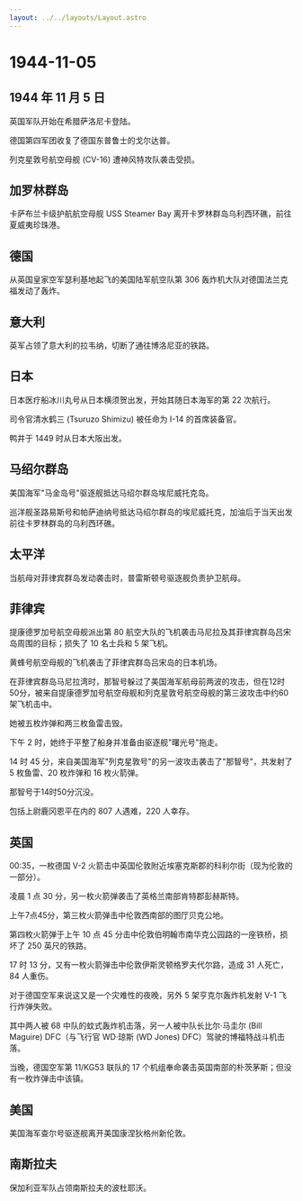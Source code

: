 ```yaml
---
layout: ../../layouts/Layout.astro
---
```


# 1944-11-05

## 1944 年 11 月 5 日

英国军队开始在希腊萨洛尼卡登陆。

德国第四军团收复了德国东普鲁士的戈尔达普。

列克星敦号航空母舰 (CV-16) 遭神风特攻队袭击受损。

## 加罗林群岛

卡萨布兰卡级护航航空母舰 USS Steamer Bay
离开卡罗林群岛乌利西环礁，前往夏威夷珍珠港。

## 德国

从英国皇家空军瑟利基地起飞的美国陆军航空队第 306
轰炸机大队对德国法兰克福发动了轰炸。

## 意大利

英军占领了意大利的拉韦纳，切断了通往博洛尼亚的铁路。

## 日本

日本医疗船冰川丸号从日本横须贺出发，开始其随日本海军的第 22 次航行。

司令官清水鹤三 (Tsuruzo Shimizu) 被任命为 I-14 的首席装备官。

鸭井于 1449 时从日本大阪出发。

## 马绍尔群岛

美国海军"马金岛号"驱逐舰抵达马绍尔群岛埃尼威托克岛。

巡洋舰圣路易斯号和帕萨迪纳号抵达马绍尔群岛的埃尼威托克，加油后于当天出发前往卡罗林群岛的乌利西环礁。

## 太平洋

当航母对菲律宾群岛发动袭击时，普雷斯顿号驱逐舰负责护卫航母。

## 菲律宾

提康德罗加号航空母舰派出第 80
航空大队的飞机袭击马尼拉及其菲律宾群岛吕宋岛周围的目标；损失了 10
名士兵和 5 架飞机。

黄蜂号航空母舰的飞机袭击了菲律宾群岛吕宋岛的日本机场。

在菲律宾群岛马尼拉湾时，那智号躲过了美国海军航母前两波的攻击，但在12时50分，被来自提康德罗加号航空母舰和列克星敦号航空母舰的第三波攻击中约60架飞机击中。

她被五枚炸弹和两三枚鱼雷击毁。

下午 2 时，她终于平整了船身并准备由驱逐舰"曙光号"拖走。

14 时 45
分，来自美国海军"列克星敦号"的另一波攻击袭击了"那智号"，共发射了 5
枚鱼雷、20 枚炸弹和 16 枚火箭弹。

那智号于14时50分沉没。

包括上尉鹿冈恩平在内的 807 人遇难，220 人幸存。

## 英国

00:35，一枚德国 V-2
火箭击中英国伦敦附近埃塞克斯郡的科利尔街（现为伦敦的一部分）。

凌晨 1 点 30 分，另一枚火箭弹袭击了英格兰南部肯特郡彭赫斯特。

上午7点45分，第三枚火箭弹击中伦敦西南部的图厅贝克公地。

第四枚火箭弹于上午 10 点 45
分击中伦敦伯明翰市南华克公园路的一座铁桥，损坏了 250 英尺的铁路。

17 时 13 分，又有一枚火箭弹击中伦敦伊斯灵顿格罗夫代尔路，造成 31
人死亡，84 人重伤。

对于德国空军来说这又是一个灾难性的夜晚，另外 5 架亨克尔轰炸机发射 V-1
飞行炸弹失败。

其中两人被 68 中队的蚊式轰炸机击落，另一人被中队长比尔·马圭尔 (Bill
Maguire) DFC（与飞行官 WD·琼斯 (WD Jones) DFC）驾驶的博福特战斗机击落。

当晚，德国空军第 11/KG53 联队的 17
个机组奉命袭击英国南部的朴茨茅斯；但没有一枚炸弹击中该镇。

## 美国

美国海军查尔号驱逐舰离开美国康涅狄格州新伦敦。

## 南斯拉夫

保加利亚军队占领南斯拉夫的波杜耶沃。
